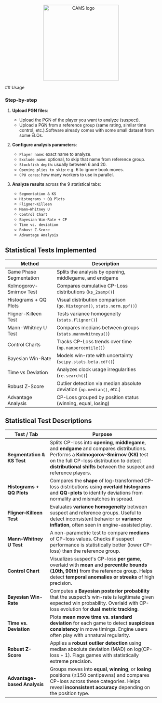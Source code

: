 <p align="center">
  <img src="https://github.com/user-attachments/assets/03e693e8-d028-4899-8898-aad9d19374e7" alt="CAMS logo" width="250"/>
</p>
##  Usage

### Step-by-step

1. **Upload PGN files**:
   - Upload the PGN of the player you want to analyze (suspect).
   - Upload a PGN from a reference group (same rating, similar time control, etc.).Software already comes with some small dataset from some ELOs.

2. **Configure analysis parameters**:
   - `Player name`: exact name to analyze.
   - `Exclude name`: optional, to skip that name from reference group.
   - `Stockfish depth`: usually between 6 and 20.
   - `Opening plies to skip`: e.g. 6 to ignore book moves.
   - `CPU cores`: how many workers to use in parallel.

3. **Analyze results** across the 9 statistical tabs:
   - `Segmentation & KS`
   - `Histograms + QQ Plots`
   - `Fligner-Killeen`
   - `Mann–Whitney U`
   - `Control Chart`
   - `Bayesian Win-Rate + CP`
   - `Time vs. deviation`
   - `Robust Z-Score`
   - `Advantage Analysis`
##  Statistical Tests Implemented

| Method                   | Description                                                                 |
|--------------------------|-----------------------------------------------------------------------------|
| Game Phase Segmentation  | Splits the analysis by opening, middlegame, and endgame                    |
| Kolmogorov-Smirnov Test  | Compares cumulative CP-Loss distributions (`ks_2samp()`)                   |
| Histograms + QQ Plots    | Visual distribution comparison (`go.Histogram()`, `stats.norm.ppf()`)      |
| Fligner-Killeen Test     | Tests variance homogeneity (`stats.fligner()`)                             |
| Mann-Whitney U Test      | Compares medians between groups (`stats.mannwhitneyu()`)                   |
| Control Charts           | Tracks CP-Loss trends over time (`np.nanpercentile()`)                     |
| Bayesian Win-Rate        | Models win-rate with uncertainty (`scipy.stats.beta.cdf()`)                |
| Time vs Deviation        | Analyzes clock usage irregularities (`re.search()`)                        |
| Robust Z-Score           | Outlier detection via median absolute deviation (`np.median()`, etc.)      |
| Advantage Analysis       | CP-Loss grouped by position status (winning, equal, losing)                |

##  Statistical Test Descriptions

| Test / Tab                    | Purpose                                                                                         |
|------------------------------|-------------------------------------------------------------------------------------------------|
| **Segmentation & KS Test**   | Splits CP-loss into **opening**, **middlegame**, and **endgame** and compares distributions. Performs a **Kolmogorov–Smirnov (KS)** test on the full CP-loss distribution to detect **distributional shifts** between the suspect and reference players. |
| **Histograms + QQ Plots**    | Compares the **shape** of log-transformed CP-loss distributions using **overlaid histograms** and **QQ-plots** to identify deviations from normality and mismatches in spread. |
| **Fligner–Killeen Test**     | Evaluates **variance homogeneity** between suspect and reference groups. Useful to detect inconsistent behavior or **variance inflation**, often seen in engine-assisted play. |
| **Mann–Whitney U Test**      | A non-parametric test to compare **medians** of CP-loss values. Checks if suspect performance is statistically better (lower CP-loss) than the reference group. |
| **Control Chart**            | Visualizes suspect's CP-loss **per game**, overlaid with **mean** and **percentile bounds (10th, 90th)** from the reference group. Helps detect **temporal anomalies or streaks** of high precision. |
| **Bayesian Win-Rate**        | Computes a **Bayesian posterior probability** that the suspect's win-rate is legitimate given expected win probability. Overlaid with CP-loss evolution for **dual metric tracking**. |
| **Time vs. Deviation**       | Plots **mean move time vs. standard deviation** for each game to detect **suspicious consistency** in move timings. Engine users often play with unnatural regularity. |
| **Robust Z-Score**           | Applies a **robust outlier detection** using median absolute deviation (MAD) on log(CP-loss + 1). Flags games with statistically extreme precision. |
| **Advantage-based Analysis** | Groups moves into **equal**, **winning**, or **losing** positions (±150 centipawns) and compares CP-loss across these categories. Helps reveal **inconsistent accuracy** depending on the position type. |

